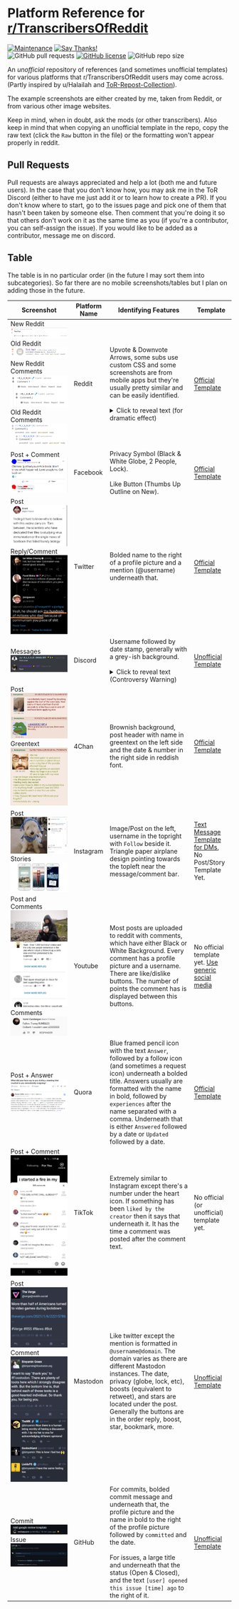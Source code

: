 # Platform Reference for [r/TranscribersOfReddit](https://www.reddit.com/r/TranscribersOfReddit/wiki/index)

[![Maintenance](https://img.shields.io/badge/Maintained%3F-yes-green.svg)](https://GitHub.com/TheodoreHua/ToR-Platform-Chart/graphs/commit-activity)
[![Say Thanks!](https://img.shields.io/badge/Say%20Thanks-!-1EAEDB.svg)](https://saythanks.io/to/theodorehuadev@gmail.com)  
![GitHub pull requests](https://img.shields.io/github/issues-pr/TheodoreHua/ToR-Platform-Chart)
[![GitHub license](https://img.shields.io/github/license/TheodoreHua/ToR-Platform-Chart)](https://github.com/TheodoreHua/ToR-Platform-Chart/blob/master/LICENSE)
![GitHub repo size](https://img.shields.io/github/repo-size/TheodoreHua/ToR-Platform-Chart)

An *unofficial* repository of references (and sometimes unofficial templates) for various platforms that r/TranscribersOfReddit users may come across. (Partly inspired by u/Halailah and [ToR-Repost-Collection](https://github.com/codingJWilliams/ToR-Repost-Collection)).

The example screenshots are either created by me, taken from Reddit, or from various other image websites.

Keep in mind, when in doubt, ask the mods (or other transcribers). Also keep in mind that when copying an unofficial template in the repo, copy the raw text (click the `Raw` button in the file) or the formatting won't appear properly in reddit.

## Pull Requests

Pull requests are always appreciated and help a lot (both me and future users). In the case that you don't know how, you may ask me in the ToR Discord (either to have me just add it or to learn how to create a PR). If you don't know where to start, go to the issues page and pick one of them that hasn't been taken by someone else. Then comment that you're doing it so that others don't work on it as the same time as you (if you're a contributor, you can self-assign the issue). If you would like to be added as a contributor, message me on discord.

## Table

The table is in no particular order (in the future I may sort them into subcategories). So far there are no mobile screenshots/tables but I plan on adding those in the future.

| Screenshot | Platform Name | Identifying Features | Template |
|------------|---------------|----------------------|------------------------------|
| New Reddit ![New Reddit](res/reddit/newpost.png)<br />Old Reddit ![Old Reddit](res/reddit/oldpost.png)<br />New Reddit Comments ![New Reddit](res/reddit/newcomment.png)<br />Old Reddit Comments ![Old Reddit](res/reddit/oldcomment.png) | Reddit | Upvote & Downvote Arrows, some subs use custom CSS and some screenshots are from mobile apps but they're usually pretty similar and can be easily identified. <br /><br /> <details><summary>Click to reveal text (for dramatic effect)</summary><br />Also you should know this, it's called TranscribersOf**Reddit**</details> | [Official Template](https://www.reddit.com/r/TranscribersOfReddit/wiki/formats/images/reddit)
| Post + Comment ![Facebook](res/facebook/postcomment.png) | Facebook | Privacy Symbol (Black & White Globe, 2 People, Lock).<br/><br/>Like Button (Thumbs Up Outline on New). | [Official Template](https://www.reddit.com/r/TranscribersOfReddit/wiki/formats/images/facebook)
| Post ![Twitter Post](res/twitter/post.jpg)<br/>Reply/Comment ![Twitter Reply](res/twitter/comment_reply.jpg)| Twitter | Bolded name to the right of a profile picture and a mention (@username) underneath that. | [Official Template](https://www.reddit.com/r/TranscribersOfReddit/wiki/formats/images/twitter)
| Messages ![Discord](res/discord/messages.png) | Discord | Username followed by date stamp, generally with a grey-ish background. <br /><br /> <details><summary>Click to reveal text (Controversy Warning)</summary><br />Unless they're one of those people who uses light theme, in which case, same thing except your eyes are now burned out</details> | [Unofficial Template](res/discord/template.md)
| Post ![4Chan](res/4chan/post.jpg)<br/>Greentext ![Greentext](res/4chan/greentext.jpg) | 4Chan | Brownish background, post header with name in greentext on the left side and the date & number in the right side in reddish font. | [Official Template](https://www.reddit.com/r/TranscribersOfReddit/wiki/formats/images/greentext)
| Post ![Instagram Post](res/instagram/post.png)<br/>Stories ![Instagram Stories](res/instagram/stories.png) | Instagram | Image/Post on the left, username in the topright with `Follow` beside it. Triangle paper airplane design pointing towards the topleft near the message/comment bar. | [Text Message Template for DMs](https://www.reddit.com/r/TranscribersOfReddit/wiki/formats/images/textmessages), No Post/Story Template Yet.
| Post and Comments ![Youtube Post](res/youtube/post_comments.jpeg)<br/>Comments ![Youtube](res/youtube/comment.png)|Youtube|Most posts are uploaded to reddit with comments, which have either Black or White Background. Every comment has a profile picture and a username. There are like/dislike buttons. The number of points the comment has is displayed between this buttons.  |  No official template yet. [Use generic social media](https://www.reddit.com/r/TranscribersOfReddit/wiki/formats/images/other)
| Post + Answer ![Quora](res/quora/post.png) | Quora | Blue framed pencil icon with the text `Answer`, followed by a follow icon (and sometimes a request icon) underneath a bolded title. Answers usually are formatted with the name in bold, followed by `experiences` after the name separated with a comma. Underneath that is either `Answered` followed by a date or `Updated` followed by a date. | [Official Template](https://www.reddit.com/r/TranscribersOfReddit/wiki/formats/images/quora)
| Post + Comment ![TikTok](res/tiktok/post_comment.jpg) | TikTok | Extremely similar to Instagram except there's a number under the heart icon. If something has been `liked by the creator` then it says that underneath it. It has the time a comment was posted after the comment text. | No official (or unofficial) template yet.
| Post ![Mastodon Post](res/mastodon/post.png)<br/>Comment ![Mastodon Comment](res/mastodon/post_comment.png) | Mastodon | Like twitter except the mention is formatted in `@username@domain`. The domain varies as there are different Mastodon instances. The date, privacy (globe, lock, etc), boosts (equivalent to retweet), and stars are located under the post. Generally the buttons are in the order reply, boost, star, bookmark, more. | [Unofficial Template](res/mastodon/templates)
| Commit ![GitHub Commit](res/github/commit.png)<br/>Issue ![GitHub Issue](res/github/issue.png) | GitHub | For commits, bolded commit message and underneath that, the profile picture and the name in bold to the right of the profile picture followed by `committed` and the date.<br/><br/>For issues, a large title and underneath that the status (Open & Closed), and the text `[user] opened this issue [time] ago` to the right of it.| [Unofficial Template](res/github/templates)
